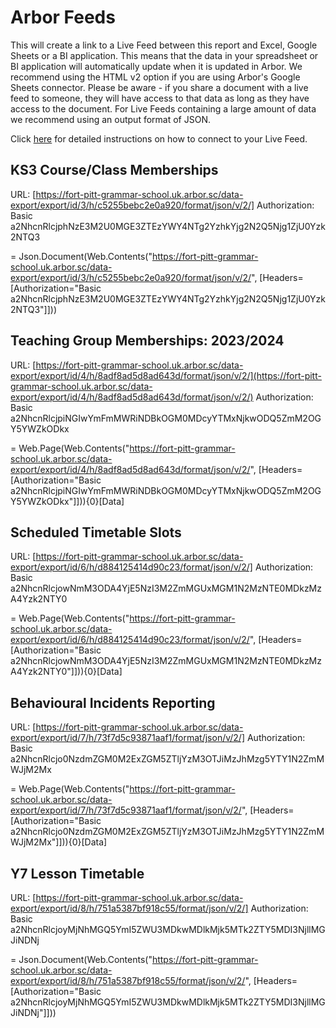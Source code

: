 # Arbor Feeds

This will create a link to a Live Feed between this report and Excel, Google Sheets or a BI application. This means that the data in your spreadsheet or BI application will automatically update when it is updated in Arbor. We recommend using the HTML v2 option if you are using Arbor's Google Sheets connector.
Please be aware - if you share a document with a live feed to someone, they will have access to that data as long as they have access to the document.
For Live Feeds containing a large amount of data we recommend using an output format of JSON.

Click [here](http://bit.ly/using-live-feeds) for detailed instructions on how to connect to your Live Feed.

## KS3 Course/Class Memberships

URL: [https://fort-pitt-grammar-school.uk.arbor.sc/data-export/export/id/3/h/c5255bebc2e0a920/format/json/v/2/]
Authorization: Basic a2NhcnRlcjphNzE3M2U0MGE3ZTEzYWY4NTg2YzhkYjg2N2Q5Njg1ZjU0Yzk2NTQ3

= Json.Document(Web.Contents("https://fort-pitt-grammar-school.uk.arbor.sc/data-export/export/id/3/h/c5255bebc2e0a920/format/json/v/2/", [Headers=[Authorization="Basic a2NhcnRlcjphNzE3M2U0MGE3ZTEzYWY4NTg2YzhkYjg2N2Q5Njg1ZjU0Yzk2NTQ3"]]))

## Teaching Group Memberships: 2023/2024

URL: [https://fort-pitt-grammar-school.uk.arbor.sc/data-export/export/id/4/h/8adf8ad5d8ad643d/format/json/v/2/](https://fort-pitt-grammar-school.uk.arbor.sc/data-export/export/id/4/h/8adf8ad5d8ad643d/format/json/v/2/)
Authorization: Basic a2NhcnRlcjpiNGIwYmFmMWRiNDBkOGM0MDcyYTMxNjkwODQ5ZmM2OGY5YWZkODkx

= Web.Page(Web.Contents("https://fort-pitt-grammar-school.uk.arbor.sc/data-export/export/id/4/h/8adf8ad5d8ad643d/format/json/v/2/", [Headers=[Authorization="Basic a2NhcnRlcjpiNGIwYmFmMWRiNDBkOGM0MDcyYTMxNjkwODQ5ZmM2OGY5YWZkODkx"]])){0}[Data]

## Scheduled Timetable Slots

URL: [https://fort-pitt-grammar-school.uk.arbor.sc/data-export/export/id/6/h/d884125414d90c23/format/json/v/2/]
Authorization: Basic a2NhcnRlcjowNmM3ODA4YjE5NzI3M2ZmMGUxMGM1N2MzNTE0MDkzMzA4Yzk2NTY0

= Web.Page(Web.Contents("https://fort-pitt-grammar-school.uk.arbor.sc/data-export/export/id/6/h/d884125414d90c23/format/json/v/2/", [Headers=[Authorization="Basic a2NhcnRlcjowNmM3ODA4YjE5NzI3M2ZmMGUxMGM1N2MzNTE0MDkzMzA4Yzk2NTY0"]])){0}[Data]

## Behavioural Incidents Reporting

URL: [https://fort-pitt-grammar-school.uk.arbor.sc/data-export/export/id/7/h/73f7d5c93871aaf1/format/json/v/2/]
Authorization: Basic a2NhcnRlcjo0NzdmZGM0M2ExZGM5ZTljYzM3OTJiMzJhMzg5YTY1N2ZmMWJjM2Mx

= Web.Page(Web.Contents("https://fort-pitt-grammar-school.uk.arbor.sc/data-export/export/id/7/h/73f7d5c93871aaf1/format/json/v/2/", [Headers=[Authorization="Basic a2NhcnRlcjo0NzdmZGM0M2ExZGM5ZTljYzM3OTJiMzJhMzg5YTY1N2ZmMWJjM2Mx"]])){0}[Data]

## Y7 Lesson Timetable

URL: [https://fort-pitt-grammar-school.uk.arbor.sc/data-export/export/id/8/h/751a5387bf918c55/format/json/v/2/]
Authorization: Basic a2NhcnRlcjoyMjNhMGQ5YmI5ZWU3MDkwMDlkMjk5MTk2ZTY5MDI3NjllMGJiNDNj

= Json.Document(Web.Contents("https://fort-pitt-grammar-school.uk.arbor.sc/data-export/export/id/8/h/751a5387bf918c55/format/json/v/2/", [Headers=[Authorization="Basic a2NhcnRlcjoyMjNhMGQ5YmI5ZWU3MDkwMDlkMjk5MTk2ZTY5MDI3NjllMGJiNDNj"]]))